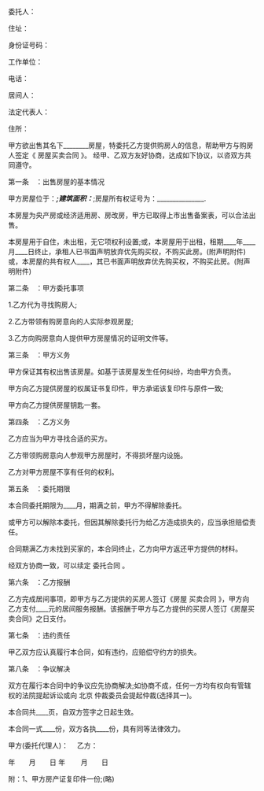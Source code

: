 
 


委托人：


住址：


身份证号码：


工作单位：


电话：


居间人：


法定代表人：


住所：


甲方欲出售其名下________房屋，特委托乙方提供购房人的信息，帮助甲方与购房人签定《
房屋买卖合同
》。 经甲、乙双方友好协商，达成如下协议，以咨双方共同遵守。


第一条　：出售房屋的基本情况


甲方房屋位于：_______________;建筑面积：_______________;房屋所有权证号为：_______________.


本房屋为央产房或经济适用房、房改房，甲方已取得上市出售备案表，可以合法出售。


本房屋用于自住，未出租，无它项权利设置;或，本房屋用于出租，租期____年____月____日终止，承租人已书面声明放弃优先购买权，不购买此房。(附声明附件)或，本房屋的共有权人____，其已书面声明放弃优先购买权，不购买此房。(附声明附件)


第二条　：甲方委托事项


1.乙方代为寻找购房人;


2.乙方带领有购房意向的人实际参观房屋;


3.乙方向购房意向人提供甲方房屋情况的证明文件等。


第三条　：甲方义务


甲方保证其有权出售该房屋。如基于该房屋发生任何纠纷，均由甲方负责。


甲方向乙方提供房屋的权属证书复印件，甲方承诺该复印件与原件一致;


甲方向乙方提供房屋钥匙一套。


第四条　：乙方义务


乙方应当为甲方寻找合适的买方。


乙方带领购房意向人参观甲方房屋时，不得损坏屋内设施。


乙方对甲方房屋不享有任何的权利。


第五条　：委托期限


本合同委托期限为____月，期满之前，甲方不得解除委托。


或甲方可以解除本委托，但因其解除委托行为给乙方造成损失的，应当承担赔偿责任。


合同期满乙方未找到买家的，本合同终止，乙方向甲方返还甲方提供的材料。


经双方协商一致，可以续定
委托合同
。


第六条　：乙方报酬


乙方完成居间事项，即甲方与乙方提供的买房人签订《房屋
买卖合同
》，甲方向乙方支付____元的居间服务报酬。该报酬于甲方与乙方提供的买房人签订《房屋买卖合同》之日支付。


第七条　：违约责任


甲乙双方应认真履行本合同，如有违约，应赔偿守约方的损失。


第八条　：争议解决


双方在履行本合同中的争议应先协商解决;如协商不成，任何一方均有权向有管辖权的法院提起诉讼或向
北京
仲裁委员会提起仲裁(选择其一)。


本合同共____页，自双方签字之日起生效。


本合同一式____份，双方各执____份，具有同等法律效力。


甲方(委托代理人)：　 乙方：


年　　月　　日 年　　 月　　日


附：1、甲方房产证复印件一份;(略)
 


 

 
 
 
 
 
  


  
 

  


  


  
 
 
 
 

